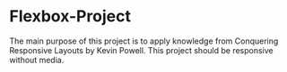 # Flexbox-Project

The main purpose of this project is to apply knowledge from Conquering Responsive Layouts by Kevin Powell. This project should be responsive without media.
